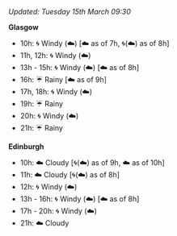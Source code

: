 *Updated: Tuesday 15th March 09:30*

**Glasgow**

* 10h: :cyclone: Windy (:cloud:) [:cloud: as of 7h, :cyclone:(:cloud:) as of 8h]
* 11h, 12h: :cyclone: Windy (:cloud:)
* 13h - 15h: :cyclone: Windy (:cloud:) [:cloud: as of 8h]
* 16h: :umbrella: Rainy [:cloud: as of 9h]
* 17h, 18h: :cyclone: Windy (:cloud:)
* 19h: :umbrella: Rainy
* 20h: :cyclone: Windy (:cloud:)
* 21h: :umbrella: Rainy

**Edinburgh**

* 10h: :cloud: Cloudy [:cyclone:(:cloud:) as of 9h, :cloud: as of 10h]
* 11h: :cloud: Cloudy [:cyclone:(:cloud:) as of 8h]
* 12h: :cyclone: Windy (:cloud:)
* 13h - 16h: :cyclone: Windy (:cloud:) [:cloud: as of 8h]
* 17h - 20h: :cyclone: Windy (:cloud:)
* 21h: :cloud: Cloudy
